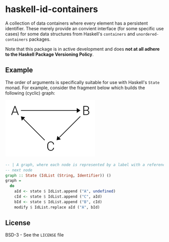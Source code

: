 # haskell-id-containers

A collection of data containers where every element has a persistent identifier. These merely provide an convient interface (for some specific use cases) for some data structures from Haskell's `containers` and `unordered-containers` packages.

Note that this package is in active development and does __not at all adhere to the Haskell Package Versioning Policy__.

## Example
The order of arguments is specifically suitable for use with Haskell's `State` monad. For example, consider the fragment below which builds the following (cyclic) graph:

![Simple cyclic graph](resources/abc_graph.png)

```haskell
-- | A graph, where each node is represented by a label with a reference to the
-- next node
graph :: State (IdList (String, Identifier)) ()
graph =
  do
    aId <- state $ IdList.append ("A", undefined)
    cId <- state $ IdList.append ("C", aId)
    bId <- state $ IdList.append ("B", cId)
    modify $ IdList.replace aId ("A", bId)
```

## License
BSD-3 - See the `LICENSE` file
